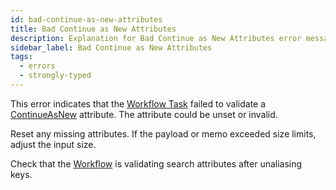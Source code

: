 ```yaml
---
id: bad-continue-as-new-attributes
title: Bad Continue as New Attributes
description: Explanation for Bad Continue as New Attributes error message, and how to fix it.
sidebar_label: Bad Continue as New Attributes
tags:
  - errors
  - strongly-typed
---
```


This error indicates that the [Workflow Task](/concepts/what-is-a-workflow-task) failed to validate a [ContinueAsNew](/references/commands#continueasnewworkflowexecution) attribute.
The attribute could be unset or invalid.

Reset any missing attributes.
If the payload or memo exceeded size limits, adjust the input size.

Check that the [Workflow](/workflows) is validating search attributes after unaliasing keys.
